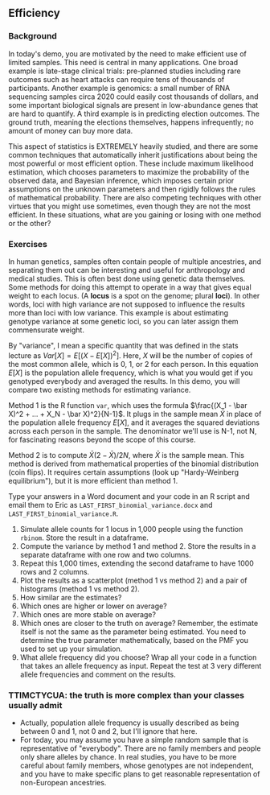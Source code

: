 ## Efficiency

### Background

In today's demo, you are motivated by the need to make efficient use of limited samples. This need is central in many applications. One broad example is late-stage clinical trials: pre-planned studies including rare outcomes such as heart attacks can require tens of thousands of participants. Another example is genomics: a small number of RNA sequencing samples circa 2020 could easily cost thousands of dollars, and some important biological signals are present in low-abundance genes that are hard to quantify. A third example is in predicting election outcomes. The ground truth, meaning the elections themselves, happens infrequently; no amount of money can buy more data.  

This aspect of statistics is EXTREMELY heavily studied, and there are some common techniques that automatically inherit justifications about being the most powerful or most efficient option. These include maximum likelihood estimation, which chooses parameters to maximize the probability of the observed data, and Bayesian inference, which imposes certain prior assumptions on the unknown parameters and then rigidly follows the rules of mathematical probability. There are also competing techniques with other virtues that you might use sometimes, even though they are not the most efficient. In these situations, what are you gaining or losing with one method or the other?

### Exercises

In human genetics, samples often contain people of multiple ancestries, and separating them out can be interesting and useful for anthropology and medical studies. This is often best done using genetic data themselves. Some methods for doing this attempt to operate in a way that gives equal weight to each locus. (A **locus** is a spot on the genome; plural **loci**). In other words, loci with high variance are not supposed to influence the results more than loci with low variance. This example is about estimating genotype variance at some genetic loci, so you can later assign them commensurate weight. 

By "variance", I mean a specific quantity that was defined in the stats lecture as $Var[X] = E[(X - E[X])^2]$. Here, $X$ will be the number of copies of the most common allele, which is 0, 1, or 2 for each person. In this equation $E[X]$ is the population allele frequency, which is what you would get if you genotyped everybody and averaged the results. In this demo, you will compare two existing methods for estimating variance.

Method 1 is the R function `var`, which uses the formula $\frac{(X_1 - \bar X)^2 + ... + X_N - \bar X)^2}{N-1}$. It plugs in the sample mean $\bar X$ in place of the population allele frequency $E[X]$, and it averages the squared deviations across each person in the sample. The denominator we'll use is N-1, not N, for fascinating reasons beyond the scope of this course. 

Method 2 is to compute $\bar X (2-\bar X)/2N$, where $\bar X$ is the sample mean. This method is derived from mathematical properties of the binomial distribution (coin flips). It requires certain assumptions (look up "Hardy-Weinberg equilibrium"), but it is more efficient than method 1.

Type your answers in a Word document and your code in an R script and email them to Eric as `LAST_FIRST_binomial_variance.docx` and `LAST_FIRST_binomial_variance.R`. 

1. Simulate allele counts for 1 locus in 1,000 people using the function `rbinom`. Store the result in a dataframe.
2. Compute the variance by method 1 and method 2. Store the results in a separate dataframe with one row and two columns.
3. Repeat this 1,000 times, extending the second dataframe to have 1000 rows and 2 columns.
4. Plot the results as a scatterplot (method 1 vs method 2) and a pair of histograms (method 1 vs method 2). 
5. How similar are the estimates? 
6. Which ones are higher or lower on average?
7. Which ones are more stable on average?
8. Which ones are closer to the truth on average? Remember, the estimate itself is not the same as the parameter being estimated. You need to determine the true parameter mathematically, based on the PMF you used to set up your simulation.
9. What allele frequency did you choose? Wrap all your code in a function that takes an allele frequency as input. Repeat the test at 3 very different allele frequencies and comment on the results.


### TTIMCTYCUA: the truth is more complex than your classes usually admit

- Actually, population allele frequency is usually described as being between 0 and 1, not 0 and 2, but I'll ignore that here. 
- For today, you may assume you have a simple random sample that is representative of "everybody". There are no family members and people only share alleles by chance. In real studies, you have to be more careful about family members, whose genotypes are not independent, and you have to make specific plans to get reasonable representation of non-European ancestries.
 

